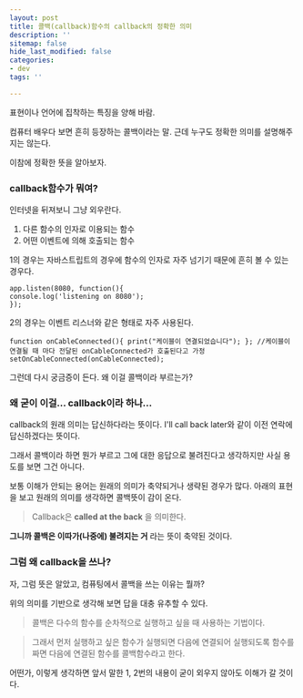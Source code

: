 ```yaml
---
layout: post
title: 콜백(callback)함수의 callback의 정확한 의미
description: ''
sitemap: false
hide_last_modified: false
categories:
- dev
tags: ''

---
```

표현이나 언어에 집착하는 특징을 양해 바람.

컴퓨터 배우다 보면 흔히 등장하는 콜백이라는 말. 근데 누구도 정확한 의미를 설명해주지는 않는다.

이참에 정확한 뜻을 알아보자.

### callback함수가 뭐여?

인터넷을 뒤져보니 그냥 외우란다.

1. 다른 함수의 인자로 이용되는 함수
2. 어떤 이벤트에 의해 호출되는 함수

1의 경우는 자바스트립트의 경우에 함수의 인자로 자주 넘기기 때문에 흔히 볼 수 있는 경우다.

    app.listen(8080, function(){
    console.log('listening on 8080');
    });

2의 경우는 이벤트 리스너와 같은 형태로 자주 사용된다.

    function onCableConnected(){ print("케이블이 연결되었습니다"); }; //케이블이 연결될 때 마다 전달된 onCableConnected가 호출된다고 가정 setOnCableConnected(onCableConnected);

그런데 다시 궁금증이 든다.
왜 이걸 콜백이라 부르는가?

### 왜 굳이 이걸... callback이라 하나...

callback의 원래 의미는 답신하다라는 뜻이다. I'll call back later와 같이 이전 연락에 답신하겠다는 뜻이다.

그래서 콜백이라 하면 뭔가 부르고 그에 대한 응답으로 불려진다고 생각하지만 사실 용도를 보면 그건 아니다. 

보통 이해가 안되는 용어는 원래의 의미가 축약되거나 생략된 경우가 많다. 아래의 표현을 보고 원래의 의미를 생각하면 콜백뜻이 감이 온다.

> Callback은 **called at the back** 을 의미한다.

**그니까 콜백은 이따가(나중에) 불려지는 거** 라는 뜻이 축약된 것이다.

### 그럼 왜 callback을 쓰나?

자, 그럼 뜻은 알았고, 컴퓨팅에서 콜백을 쓰는 이유는 뭘까?

위의 의미를 기반으로 생각해 보면 답을 대충 유추할 수 있다. 

> 콜백은 다수의 함수를 순차적으로 실행하고 싶을 때 사용하는 기법이다.

> 그래서 먼저 실행하고 싶은 함수가 실행되면 다음에 연결되어 실행되도록 함수를 짜면 다음에 연결된 함수를 콜백함수라고 한다.

어떤가, 이렇게 생각하면 앞서 말한 1, 2번의 내용이 굳이 외우지 않아도 이해가 갈 것이다.